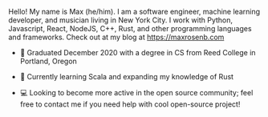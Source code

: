 

Hello! My name is Max (he/him). I am a software engineer, machine learning developer, and musician living in New York City. I work with Python, Javascript, React, NodeJS, C++, Rust, and other programming languages and frameworks. Check out at my blog at https://maxrosenb.com

- 🏫  Graduated December 2020 with a degree in CS from Reed College in Portland, Oregon

- 🌱  Currently learning Scala and expanding my knowledge of Rust

- 💻  Looking to become more active in the open source community; feel free to contact me if you need help with cool open-source project!
<!--
**maxrosenb/maxrosenb** is a ✨ _special_ ✨ repository because its `README.md` (this file) appears on your GitHub profile.

Here are some ideas to get you started:

- 🔭 I’m currently working on ...
- 🌱 I’m currently learning ...
- 👯 I’m looking to collaborate on ...
- 🤔 I’m looking for help with ...
- 💬 Ask me about ...
- 📫 How to reach me: ...
- 😄 Pronouns: ...
- ⚡ Fun fact: ...
-->

